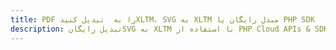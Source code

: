---title: PDF را به  تبدیل کنیدXLTM، SVG به XLTM مبدل رایگان یا PHP SDKdescription: تبدیل رایگانSVG به XLTM با استفاده از PHP Cloud APIs & SDK همچنین اسناد PDF را در Cloud ایجاد، ویرایش و رندر کنید.---